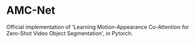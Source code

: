 # AMC-Net
Official implementation of 'Learning Motion-Appearance Co-Attention for Zero-Shot Video Object Segmentation', in Pytorch.

